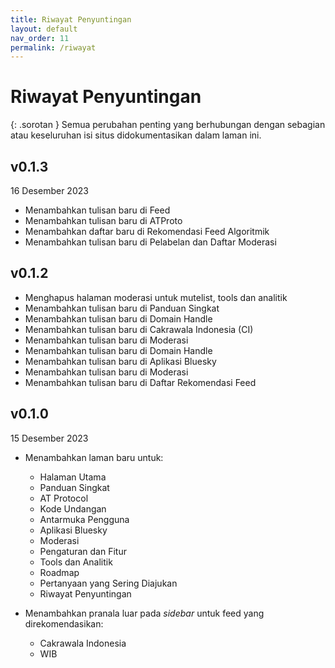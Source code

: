 ```yaml
---
title: Riwayat Penyuntingan
layout: default
nav_order: 11
permalink: /riwayat
---
```


# Riwayat Penyuntingan

{: .sorotan }
Semua perubahan penting yang berhubungan dengan sebagian atau keseluruhan isi situs didokumentasikan dalam laman ini.

## v0.1.3
16 Desember 2023
* Menambahkan tulisan baru di Feed
* Menambahkan tulisan baru di ATProto
* Menambahkan daftar baru di Rekomendasi Feed Algoritmik
* Menambahkan tulisan baru di Pelabelan dan Daftar Moderasi


## v0.1.2
* Menghapus halaman moderasi untuk mutelist, tools dan analitik
* Menambahkan tulisan baru di Panduan Singkat
* Menambahkan tulisan baru di Domain Handle
* Menambahkan tulisan baru di Cakrawala Indonesia (CI)
* Menambahkan tulisan baru di Moderasi
* Menambahkan tulisan baru di Domain Handle
* Menambahkan tulisan baru di Aplikasi Bluesky
* Menambahkan tulisan baru di Moderasi
* Menambahkan tulisan baru di Daftar Rekomendasi Feed

## v0.1.0
15 Desember 2023

* Menambahkan laman baru untuk:
    * Halaman Utama
    * Panduan Singkat
    * AT Protocol
    * Kode Undangan
    * Antarmuka Pengguna
    * Aplikasi Bluesky
    * Moderasi
    * Pengaturan dan Fitur
    * Tools dan Analitik
    * Roadmap
    * Pertanyaan yang Sering Diajukan
    * Riwayat Penyuntingan

* Menambahkan pranala luar pada *sidebar* untuk feed yang direkomendasikan:
    * Cakrawala Indonesia
    * WIB
